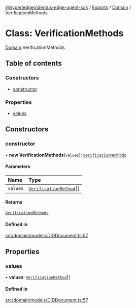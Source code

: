 [@hyperledger/identus-edge-agent-sdk](../README.md) / [Exports](../modules.md) / [Domain](../modules/Domain.md) / VerificationMethods

# Class: VerificationMethods

[Domain](../modules/Domain.md).VerificationMethods

## Table of contents

### Constructors

- [constructor](Domain.VerificationMethods.md#constructor)

### Properties

- [values](Domain.VerificationMethods.md#values)

## Constructors

### constructor

• **new VerificationMethods**(`values`): [`VerificationMethods`](Domain.VerificationMethods.md)

#### Parameters

| Name | Type |
| :------ | :------ |
| `values` | [`VerificationMethod`](Domain.VerificationMethod.md)[] |

#### Returns

[`VerificationMethods`](Domain.VerificationMethods.md)

#### Defined in

[src/domain/models/DIDDocument.ts:57](https://github.com/hyperledger/identus-edge-agent-sdk-ts/blob/b1a74ed6fd4a9050ce3bb69d50435414a88a059a/src/domain/models/DIDDocument.ts#L57)

## Properties

### values

• **values**: [`VerificationMethod`](Domain.VerificationMethod.md)[]

#### Defined in

[src/domain/models/DIDDocument.ts:57](https://github.com/hyperledger/identus-edge-agent-sdk-ts/blob/b1a74ed6fd4a9050ce3bb69d50435414a88a059a/src/domain/models/DIDDocument.ts#L57)
